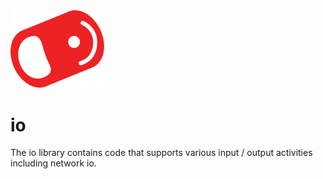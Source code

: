 <img src="../../../img/pull-tab.svg" width="150" />

# io

The io library contains code that supports various input / output activities including network io.

